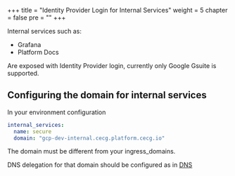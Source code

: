 +++
title = "Identity Provider Login for Internal Services"
weight = 5
chapter = false
pre = ""
+++

Internal services such as:

* Grafana
* Platform Docs

Are exposed with Identity Provider login, currently only Google Gsuite is supported.

## Configuring the domain for internal services

In your environment configuration

```yaml
internal_services:
  name: secure
  domain: "gcp-dev-internal.cecg.platform.cecg.io"
```

The domain must be different from your ingress_domains.

DNS delegation for that domain should be configured as in [DNS](./dns)
